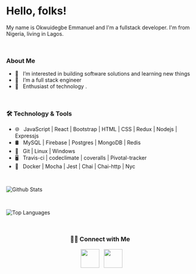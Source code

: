 <!-- <img src="https://github.com/emma50/emma50/blob/main/header.png" width="100%"/> -->

# Hello, folks! 

My name is Okwuidegbe Emmanuel and I'm a fullstack developer. I'm from Nigeria, living in Lagos. 

<br>

### About Me
- 👀 &nbsp; I’m interested in building software solutions and learning new things
- 🔭 &nbsp; I’m a full stack engineer
- 🌱 &nbsp; Enthusiast of technology .

<br>

<h3>🛠 Technology & Tools</h3>

- 🌐 &nbsp; JavaScript | React | Bootstrap | HTML | CSS | Redux | Nodejs | Expressjs
- 🛢 &nbsp; MySQL | Firebase | Postgres | MongoDB | Redis
- 🔧 &nbsp; Git | Linux | Windows
- 🖥 &nbsp; Travis-ci | codeclimate | coveralls | Pivotal-tracker
- 🔭 &nbsp; Docker | Mocha | Jest | Chai | Chai-http | Nyc

<br>

![Github Stats](https://github-readme-stats.vercel.app/api?username=emma50&show_icons=true&title_color=ffffff&icon_color=34abeb&text_color=daf7dc&bg_color=151515)

<br>

![Top Languages](https://github-readme-stats.vercel.app/api/top-langs/?username=emma50&layout=compact&show_icons=true&title_color=ffffff&icon_color=34abeb&text_color=daf7dc&bg_color=151515)

<br>

<h3 align="center"> 🤝🏻 Connect with Me </h3>

<p align="center">  
&nbsp; <a href="https://www.linkedin.com/in/emmanuel-okwuidegbe-0953ab153/" target="_blank" rel="noopener noreferrer"><img src="https://img.icons8.com/plasticine/100/000000/linkedin.png" width="50" /></a>
&nbsp; <a href="mailto:okwuidegbeemmanuel@gmail.com" target="_blank" rel="noopener noreferrer"><img src="https://img.icons8.com/plasticine/100/000000/gmail.png"  width="50" /></a>
</p>
